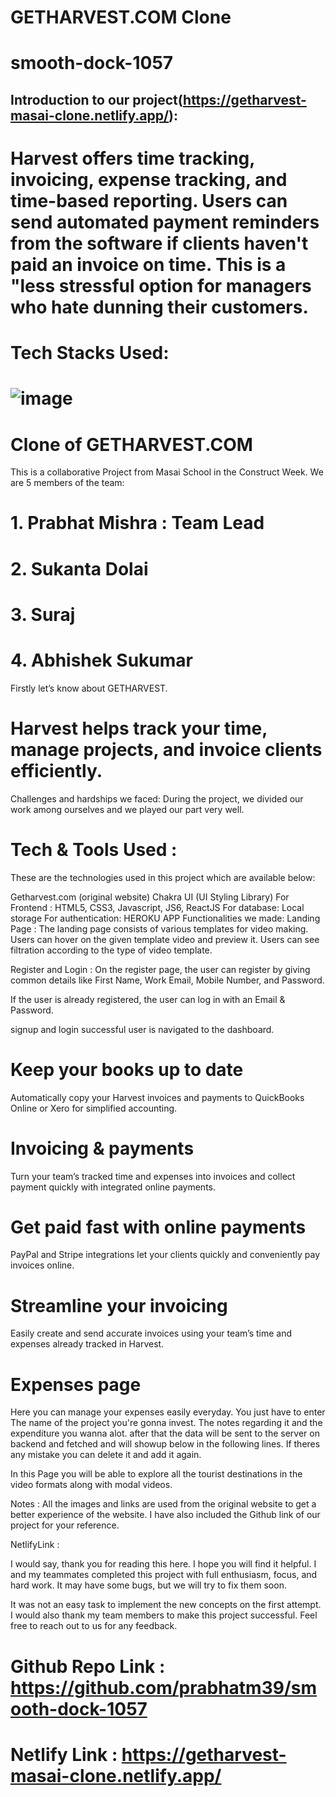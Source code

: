 # GETHARVEST.COM Clone
# smooth-dock-1057

## Introduction to our project(https://getharvest-masai-clone.netlify.app/):

# Harvest offers time tracking, invoicing, expense tracking, and time-based reporting. Users can send automated payment reminders from the software if clients haven't paid an invoice on time. This is a "less stressful option for managers who hate dunning their customers.


# Tech Stacks Used:
# ![image](https://www.freecodecamp.org/news/content/images/size/w2000/2020/03/1_qgxaya.png)


# Clone of GETHARVEST.COM
This is a collaborative Project from Masai School in the Construct Week. We are 5 members of the team:

# 1. Prabhat Mishra : Team Lead

# 2. Sukanta Dolai

# 3. Suraj 

# 4. Abhishek Sukumar


Firstly let’s know about GETHARVEST. 
# Harvest helps track your time, manage projects, and invoice clients efficiently.

Challenges and hardships we faced:
During the project, we divided our work among ourselves and we played our part very well.


# Tech & Tools Used :
These are the technologies used in this project which are available below:

Getharvest.com (original website)
Chakra UI (UI Styling Library)
For Frontend : HTML5, CSS3, Javascript, JS6, ReactJS
For database: Local storage
For authentication: HEROKU APP
Functionalities we made:
Landing Page :
The landing page consists of various templates for video making. Users can hover on the given template video and preview it. Users can see filtration according to the type of video template.

Register and Login :
On the register page, the user can register by giving common details like First Name, Work Email, Mobile Number, and Password.

If the user is already registered, the user can log in with an Email & Password.

signup and login successful user is navigated to the dashboard.

# Keep your books up to date
Automatically copy your Harvest invoices and payments to QuickBooks Online or Xero for simplified accounting.

# Invoicing & payments
Turn your team’s tracked time and expenses into invoices and collect payment quickly with integrated online payments.

# Get paid fast with online payments
PayPal and Stripe integrations let your clients quickly and conveniently pay invoices online.

# Streamline your invoicing
Easily create and send accurate invoices using your team’s time and expenses already tracked in Harvest.

# Expenses page
Here you can manage your expenses easily everyday.
You just have to enter The name of the project 
you're gonna invest. The notes regarding it
and the expenditure you wanna alot.
after that the data will be sent to the server on backend 
and fetched and will showup below in the following
lines. If theres any mistake you can delete it and
add it again.

In this Page you will be able to explore all the tourist destinations in the video formats along with modal videos.

Notes :
All the images and links are used from the original website to get a better experience of the website. I have also included the Github link of our project for your reference.

 NetlifyLink :

I would say, thank you for reading this here. I hope you will find it helpful. I and my teammates completed this project with full enthusiasm, focus, and hard work. It may have some bugs, but we will try to fix them soon.

It was not an easy task to implement the new concepts on the first attempt. I would also thank my team members to make this project successful. Feel free to reach out to us for any feedback.

# Github Repo Link : https://github.com/prabhatm39/smooth-dock-1057

# Netlify Link : https://getharvest-masai-clone.netlify.app/
